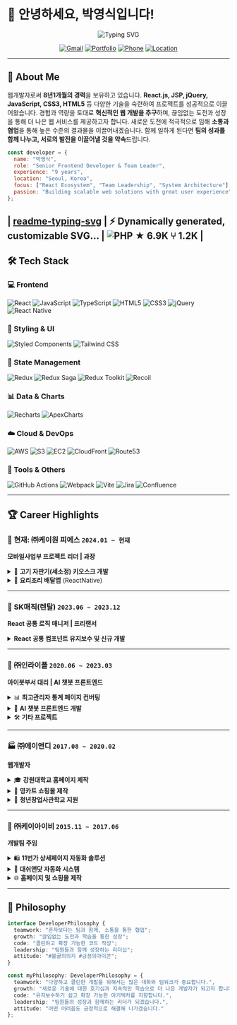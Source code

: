 # 👋 안녕하세요, 박영식입니다!

<div align="center">
  
![Typing SVG](https://readme-typing-svg.herokuapp.com?font=Fira+Code&size=30&pause=1000&color=36BCF7&width=600&lines=Senior+Frontend+Developer;9+Years+Experience;React+%7C+JavaScript+Expert;Team+Leader+%26+Mentor)

[![Gmail](https://img.shields.io/badge/Gmail-D14836?style=for-the-badge&logo=gmail&logoColor=white)](mailto:iiiizxc123@naver.com)
[![Portfolio](https://img.shields.io/badge/Portfolio-FF5722?style=for-the-badge&logo=todoist&logoColor=white)](https://www.notion.so/95cff13806714fefba31cc8227fc76c9?pvs=4)
[![Phone](https://img.shields.io/badge/Phone-25D366?style=for-the-badge&logo=whatsapp&logoColor=white)](tel:01058004124)
[![Location](https://img.shields.io/badge/Seoul,%20Korea-FF6B6B?style=for-the-badge&logo=google-maps&logoColor=white)](https://maps.google.com)

</div>

---

## 🚀 About Me

웹개발자로써 **8년1개월의 경력**을 보유하고 있습니다. **React.js, JSP, jQuery, JavaScript, CSS3, HTML5** 등 다양한 기술을 숙련하여 프로젝트를 성공적으로 이끌어왔습니다. 
경험과 역량을 토대로 **혁신적인 웹 개발을 추구**하며, 끊임없는 도전과 성장을 통해 더 나은 웹 서비스를 제공하고자 합니다. 새로운 도전에 적극적으로 임해 **소통과 협업**을 통해 높은 수준의 결과물을 이끌어내겠습니다. 함께 일하게 된다면 **팀의 성과를 함께 나누고, 서로의 발전을 이끌어낼 것을 약속**드립니다.

```javascript
const developer = {
  name: "박영식",
  role: "Senior Frontend Developer & Team Leader",
  experience: "9 years",
  location: "Seoul, Korea",
  focus: ["React Ecosystem", "Team Leadership", "System Architecture"],
  passion: "Building scalable web solutions with great user experience"
};
```
| [readme-typing-svg](https://github.com/user/readme-typing-svg) | ⚡ Dynamically generated, customizable SVG... | ![PHP](https://img.shields.io/badge/-PHP-777BB4) ★ 6.9K ⑂ 1.2K |
---

## 🛠️ Tech Stack

### 💻 Frontend
![React](https://img.shields.io/badge/React-61DAFB?style=for-the-badge&logo=react&logoColor=black)
![JavaScript](https://img.shields.io/badge/JavaScript-F7DF1E?style=for-the-badge&logo=javascript&logoColor=black)
![TypeScript](https://img.shields.io/badge/TypeScript-3178C6?style=for-the-badge&logo=typescript&logoColor=white)
![HTML5](https://img.shields.io/badge/HTML5-E34F26?style=for-the-badge&logo=html5&logoColor=white)
![CSS3](https://img.shields.io/badge/CSS3-1572B6?style=for-the-badge&logo=css3&logoColor=white)
![jQuery](https://img.shields.io/badge/jQuery-0769AD?style=for-the-badge&logo=jquery&logoColor=white)
![React Native](https://img.shields.io/badge/React_Native-61DAFB?style=for-the-badge&logo=react&logoColor=black)

### 🎨 Styling & UI
![Styled Components](https://img.shields.io/badge/Styled_Components-DB7093?style=for-the-badge&logo=styled-components&logoColor=white)
![Tailwind CSS](https://img.shields.io/badge/Tailwind_CSS-38B2AC?style=for-the-badge&logo=tailwind-css&logoColor=white)

### 🔄 State Management
![Redux](https://img.shields.io/badge/Redux-764ABC?style=for-the-badge&logo=redux&logoColor=white)
![Redux Saga](https://img.shields.io/badge/Redux_Saga-999999?style=for-the-badge&logo=redux-saga&logoColor=white)
![Redux Toolkit](https://img.shields.io/badge/Redux_Toolkit-764ABC?style=for-the-badge&logo=redux&logoColor=white)
![Recoil](https://img.shields.io/badge/Recoil-3578E5?style=for-the-badge&logo=facebook&logoColor=white)

### 📊 Data & Charts
![Recharts](https://img.shields.io/badge/Recharts-FF6B6B?style=for-the-badge&logo=chartdotjs&logoColor=white)
![ApexCharts](https://img.shields.io/badge/ApexCharts-008FFB?style=for-the-badge&logo=apollographql&logoColor=white)

### ☁️ Cloud & DevOps
![AWS](https://img.shields.io/badge/AWS-232F3E?style=for-the-badge&logo=amazon-aws&logoColor=white)
![S3](https://img.shields.io/badge/Amazon_S3-569A31?style=for-the-badge&logo=amazon-s3&logoColor=white)
![EC2](https://img.shields.io/badge/Amazon_EC2-FF9900?style=for-the-badge&logo=amazon-ec2&logoColor=white)
![CloudFront](https://img.shields.io/badge/Amazon_CloudFront-232F3E?style=for-the-badge&logo=amazon-aws&logoColor=white)
![Route53](https://img.shields.io/badge/Amazon_Route53-232F3E?style=for-the-badge&logo=amazon-aws&logoColor=white)

### 🔧 Tools & Others
![GitHub Actions](https://img.shields.io/badge/GitHub_Actions-2088FF?style=for-the-badge&logo=github-actions&logoColor=white)
![Webpack](https://img.shields.io/badge/Webpack-8DD6F9?style=for-the-badge&logo=webpack&logoColor=black)
![Vite](https://img.shields.io/badge/Vite-646CFF?style=for-the-badge&logo=vite&logoColor=white)
![Jira](https://img.shields.io/badge/Jira-0052CC?style=for-the-badge&logo=jira&logoColor=white)
![Confluence](https://img.shields.io/badge/Confluence-172B4D?style=for-the-badge&logo=confluence&logoColor=white)

---

## 🏆 Career Highlights

### 🎯 **현재: ㈜케이원 피에스** `2024.01 ~ 현재`
**모바일사업부 프로젝트 리더 | 과장**

<details>
<summary>🥩 <strong>고기 자판기(세소정) 키오스크 개발</strong></summary>

- **5인 개발팀 리딩** (백엔드 2명, 프론트엔드 3명)
- **애자일 방법론 도입** (Confluence, Jira) → 일정 준수율 **70% 달성**
- **AWS 인프라 최적화** → 시스템 응답속도 **30% 개선**
- **CI/CD 파이프라인 구축** → 배포시간 **50% 단축**
- **Web Serial API 활용** → 하드웨어 실시간 데이터 처리 **98% 성공률**

</details>

<details>
<summary>📱 <strong>요리조리 배달앱</strong> (ReactNative)</summary>

- React Native 초기 환경설정 및 아키텍처 설계
- 화면 퍼블리싱 및 API 통신 테스트

</details>

---

### 💼 **SK매직(렌탈)** `2023.06 ~ 2023.12`
**React 공통 로직 매니저 | 프리랜서**

<details>
<summary><strong>React 공통 컴포넌트 유지보수 및 신규 개발</strong></summary>

- **공통 컴포넌트 모듈화** → 개발 효율성 **25% 향상**
- **IBSHEET 버전 업그레이드** → 데이터 조회 속도 **15% 개선**
- **표준화 작업** → 컴포넌트 일관성 및 유지보수성 강화
- **개발자 온보딩 시간 15% 단축** (튜토리얼 페이지 제작)

</details>

---

### 🏢 **㈜인라이플** `2020.06 ~ 2023.03`
**아이봇부서 대리 | AI 챗봇 프론트엔드**

<details>
<summary>📊 <strong>최고관리자 통계 페이지 컨버팅</strong></summary>

- **PHP → React 전환** → 로딩 속도 **40% 개선**
- **아토믹 디자인 패턴 적용** → 재사용성 **30% 향상**
- **데이터 시각화** (Apexcharts, Recharts) → 분석 효율성 증대

</details>

<details>
<summary>🤖 <strong>AI 챗봇 프론트엔드 개발</strong></summary>

- **다양한 템플릿 지원** (B, C, D 레이아웃)
- **전북은행 커스터마이징** → 고객 만족도 **20% 증가**
- **매체사 광고 스크립트 개발** → 광고 효과 개선

</details>

<details>
<summary>🛠️ <strong>기타 프로젝트</strong></summary>

- **슈퍼어드민 대시보드** 개발 (데이터 관리 및 회원 정보 관리)
- **아웃바이저 프로젝트** 퍼블리싱 (React 스타일컴포넌트 활용)
- **어드민 페이지** 개발 (Spring, JSTL 활용)

</details>

---

### 🏭 **㈜에이앤디** `2017.08 ~ 2020.02`
**웹개발자**

<details>
<summary>🎓 <strong>강원대학교 홈페이지 제작</strong></summary>

- **다전공 홈페이지** 그누보드 개발
- **교원양성지원센터 홈페이지** 그누보드 개발  
- **교원초빙 홈페이지** 그누보드 개발

</details>

<details>
<summary>🛒 <strong>영카트 쇼핑몰 제작</strong></summary>

- **춘천시 소상공인 쇼핑몰** 제작 (농장, 시장, 제조업)
- 그누보드5, 영카트5 활용한 효율적 웹사이트 구축

</details>

<details>
<summary>🚀 <strong>청년창업사관학교 지원</strong></summary>

- **동호회 매칭 플랫폼** 사업계획서 작성
- 강원대학교 청년지원 사업 수료 및 PPT 발표

</details>

---

### 🏢 **㈜케이아이비** `2015.11 ~ 2017.06`
**개발팀 주임**

<details>
<summary>🛍️ <strong>11번가 상세페이지 자동화 솔루션</strong></summary>

- **상세페이지 자동화** 웹퍼블리싱 작업
- **솔루션 테스트** 및 오류 체크
- SK와의 협업을 통한 자동화 솔루션 개발

</details>

<details>
<summary>🔬 <strong>대쉬앤닷 자동화 시스템</strong></summary>

- **정부지원 사업** 연구원 참여
- **자동화 솔루션** 홈페이지 웹퍼블리싱
- 솔루션 테스트 및 품질 관리

</details>

<details>
<summary>🌐 <strong>홈페이지 및 쇼핑몰 제작</strong></summary>

- **다양한 업종** 홈페이지 및 쇼핑몰 개발
- **카페24, 그누보드5** CMS 활용
- HTML, jQuery, JavaScript, CSS3, PHP 기술 스택

</details>

---

## 🎯 Philosophy

```typescript
interface DeveloperPhilosophy {
  teamwork: "혼자보다는 팀과 함께, 소통을 통한 협업";
  growth: "끊임없는 도전과 학습을 통한 성장";
  code: "클린하고 확장 가능한 코드 작성";
  leadership: "팀원들과 함께 성장하는 리더십";
  attitude: "#불굴의의지 #긍정의아이콘";
}

const myPhilosophy: DeveloperPhilosophy = {
  teamwork: "다양하고 클린한 개발을 위해서는 많은 대화와 팀워크가 중요합니다.",
  growth: "새로운 기술에 대한 호기심과 지속적인 학습으로 더 나은 개발자가 되고자 합니다.",
  code: "유지보수하기 쉽고 확장 가능한 아키텍처를 지향합니다.",
  leadership: "팀원들의 성장과 함께하는 리더가 되겠습니다.",
  attitude: "어떤 어려움도 긍정적으로 해결해 나가겠습니다."
};
```
